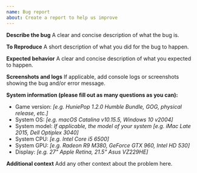 ```yaml
---
name: Bug report
about: Create a report to help us improve
---
```


**Describe the bug**
A clear and concise description of what the bug is.

**To Reproduce**
A short description of what you did for the bug to happen.

**Expected behavior**
A clear and concise description of what you expected to happen.

**Screenshots and logs**
If applicable, add console logs or screenshots showing the bug and/or error message.

**System information (please fill out as many questions as you can):**
 - Game version:  *[e.g. HuniePop 1.2.0 Humble Bundle, GOG, physical release, etc.]*
 - System OS:  *[e.g. macOS Catalina v10.15.5, Windows 10 v2004]*
 - System model:  *If applicable, the model of your system [e.g. iMac Late 2015, Dell Optiplex 3040]*
 - System CPU:  *[e.g. Intel Core i5 6500]*
 - System GPU:  *[e.g. Radeon R9 M380, GeForce GTX 960, Intel HD 530]*
 - Display:  *[e.g. 27" Apple Retina, 21.5" Asus VZ229HE]*

**Additional context**
Add any other context about the problem here.